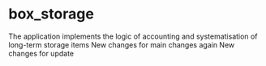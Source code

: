 # box_storage
The application implements the logic of accounting and systematisation of long-term storage items
New changes for main changes again
New changes for update